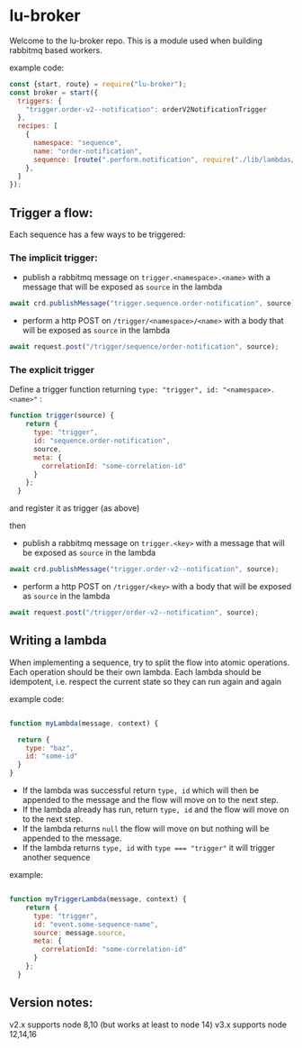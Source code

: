 # lu-broker

Welcome to the lu-broker repo. This is a module used when building rabbitmq based workers.

example code:

```js
const {start, route} = require("lu-broker");
const broker = start({
  triggers: {
    "trigger.order-v2--notification": orderV2NotificationTrigger
  },
  recipes: [
    {
      namespace: "sequence",
      name: "order-notification",
      sequence: [route(".perform.notification", require("./lib/lambdas/order-notification/perform"))]
    },
  ]
});
```

## Trigger a flow:

Each sequence has a few ways to be triggered:

### The implicit trigger:

* publish a rabbitmq message on `trigger.<namespace>.<name>` with a message that will be exposed as `source` in the lambda

```js
await crd.publishMessage("trigger.sequence.order-notification", source);
```

* perform a http POST on  `/trigger/<namespace>/<name>` with a body that will be exposed as `source` in the lambda

```js
await request.post("/trigger/sequence/order-notification", source);
```


### The explicit trigger

Define a trigger function returning `type: "trigger", id: "<namespace>.<name>"` :

```js
function trigger(source) {
    return {
      type: "trigger",
      id: "sequence.order-notification",
      source,
      meta: {
        correlationId: "some-correlation-id"
      }
    };
  }

```

and register it as trigger (as above)

then

* publish a rabbitmq message on `trigger.<key>` with a message that will be exposed as `source` in the lambda

```js
await crd.publishMessage("trigger.order-v2--notification", source);
```

* perform a http POST on  `/trigger/<key>` with a body that will be exposed as `source` in the lambda

```js
await request.post("/trigger/order-v2--notification", source);
```

## Writing a lambda

When implementing a sequence, try to split the flow into atomic operations. Each operation should be their own lambda. Each lambda should be idempotent, i.e. respect the current state so they can run again and again

example code:

```js

function myLambda(message, context) {

  return {
    type: "baz",
    id: "some-id"
  }
}
 ```


* If the lambda was successful return `type, id` which will then be appended to the message and the flow will move on to the next step.
* If the lambda already has run, return `type, id` and the flow will move on to the next step.
* If the lambda returns `null` the flow will move on but nothing will be appended to the message.
* If the lambda returns `type, id` with `type === "trigger"` it will trigger another sequence

example:

```js

function myTriggerLambda(message, context) {
    return {
      type: "trigger",
      id: "event.some-sequence-name",
      source: message.source,
      meta: {
        correlationId: "some-correlation-id"
      }
    };
  }
```
## Version notes:
v2.x supports node 8,10 (but works at least to node 14)
v3.x supports node 12,14,16
